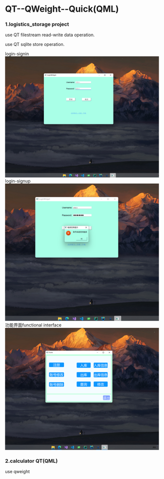 # QT--QWeight--Quick(QML)
### 1.logistics_storage project
use QT  filestream  read-write data operation.

use QT  sqlite store operation.

login-signin
<img src="/effect_picture/img1.png" weight="100">
login-signup
<img src="/effect_picture/img2.png" weight="100">
功能界面functional interface
<img src="/effect_picture/img3.png" weight="100">
<br/>

### 2.calculator QT(QML)
use qweight
